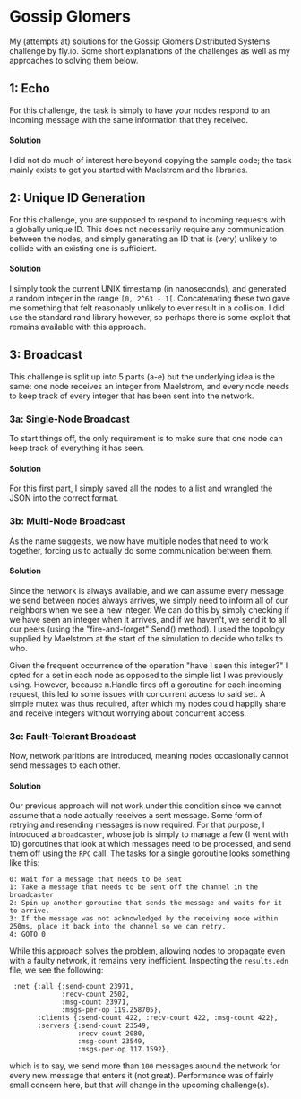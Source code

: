 # Gossip Glomers
My (attempts at) solutions for the Gossip Glomers Distributed Systems challenge by fly.io. Some short explanations of the challenges as well as my approaches to solving them below.

## 1: Echo
For this challenge, the task is simply to have your nodes respond to an incoming message with the same information that they received.
#### Solution
I did not do much of interest here beyond copying the sample code; the task mainly exists to get you started with Maelstrom and the libraries.

## 2: Unique ID Generation 
For this challenge, you are supposed to respond to incoming requests with a globally unique ID.
This does not necessarily require any communication between the nodes, and simply generating an ID that is (very) unlikely to collide with an existing one is sufficient.
#### Solution
 I simply took the current UNIX timestamp (in nanoseconds), and generated a random integer in the range `[0, 2^63 - 1[`.
  Concatenating these two gave me something that felt reasonably unlikely to ever result in a collision.
 I did use the standard rand library however, so perhaps there is some exploit that remains available with this approach. 

## 3: Broadcast
This challenge is split up into 5 parts (a-e) but the underlying idea is the same: one node receives an integer from Maelstrom, and every node needs to keep track of every integer that has been sent into the network.
### 3a: Single-Node Broadcast
To start things off, the only requirement is to make sure that one node can keep track of everything it has seen. 
#### Solution
For this first part, I simply saved all the nodes to a list and wrangled the JSON into the correct format.

### 3b: Multi-Node Broadcast
As the name suggests, we now have multiple nodes that need to work together, forcing us to actually do some communication between them.
#### Solution
Since the network is always available, and we can assume every message we send between nodes always arrives, we simply need to inform all of our neighbors when we see a new integer.
We can do this by simply checking if we have seen an integer when it arrives, and if we haven't, we send it to all our peers (using the "fire-and-forget" Send() method).
 I used the topology supplied by Maelstrom at the start of the simulation to decide who talks to who.
 
 Given the frequent occurrence of the operation "have I seen this integer?" I opted for a set in each node as opposed to the simple list I was previously using. 
However, because n.Handle fires off a goroutine for each incoming request, this led to some issues with concurrent access to said set. 
A simple mutex was thus required, after which my nodes could happily share and receive integers without worrying about concurrent access. 

### 3c: Fault-Tolerant Broadcast
Now, network paritions are introduced, meaning nodes occasionally cannot send messages to each other.

#### Solution
Our previous approach will not work under this condition since we cannot assume that a node actually receives a sent message.
 Some form of retrying and resending messages is now required.
  For that purpose, I introduced a `broadcaster`, whose job is simply to manage a few (I went with 10) goroutines that look at which messages need to be processed, and send them off using the `RPC` call.
   The tasks for a single goroutine looks something like this:
```
0: Wait for a message that needs to be sent
1: Take a message that needs to be sent off the channel in the broadcaster
2: Spin up another goroutine that sends the message and waits for it to arrive.
3: If the message was not acknowledged by the receiving node within 250ms, place it back into the channel so we can retry.
4: GOTO 0
```
While this approach solves the problem, allowing nodes to propagate even with a faulty network, it remains very inefficient. Inspecting the `results.edn` file, we see the following:
```edn 
 :net {:all {:send-count 23971,
             :recv-count 2502,
             :msg-count 23971,
             :msgs-per-op 119.258705},
       :clients {:send-count 422, :recv-count 422, :msg-count 422},
       :servers {:send-count 23549,
                 :recv-count 2080,
                 :msg-count 23549,
                 :msgs-per-op 117.1592},
```
which is to say, we send more than `100` messages around the network for every new message that enters it (not great). Performance was of fairly small concern here, but that will change in the upcoming challenge(s).